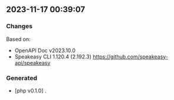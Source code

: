 

## 2023-11-17 00:39:07
### Changes
Based on:
- OpenAPI Doc v2023.10.0 
- Speakeasy CLI 1.120.4 (2.192.3) https://github.com/speakeasy-api/speakeasy
### Generated
- [php v0.1.0] .